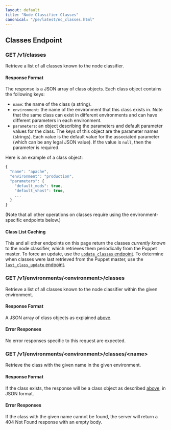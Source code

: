 ```yaml
---
layout: default
title: "Node Classifier Classes"
canonical: "/pe/latest/nc_classes.html"
---
```


## Classes Endpoint

### GET /v1/classes

Retrieve a list of all classes known to the node classifier.

#### Response Format

The response is a JSON array of class objects.
Each class object contains the following keys:

* `name`: the name of the class (a string).
* `environment`: the name of the environment that this class exists in.
                 Note that the same class can exist in different environments and can have different parameters in each environment.
* `parameters`: an object describing the parameters and default parameter values for the class.
                The keys of this object are the parameter names (strings). Each value is the default value for the associated parameter (which can be any legal JSON value). If the value is `null`, then the parameter is required.

Here is an example of a class object:

~~~ javascript
{
  "name": "apache",
  "environment": "production",
  "parameters": {
    "default_mods": true,
    "default_vhost": true,
    ...
  }
}
~~~

(Note that all other operations on classes require using the environment-specific endpoints below.)

#### Class List Caching

This and all other endpoints on this page return the classes *currently known* to the node classifier, which retrieves them periodically from the Puppet master. To force an update, use the [`update_classes` endpoint](./nc_update_classes.html). To determine when classes were last retrieved from the Puppet master, use the [`last_class_update` endpoint](./nc_last_class_update.html).

### GET /v1/environments/\<environment\>/classes

Retrieve a list of all classes known to the node classifier within the given environment.

#### Response Format

A JSON array of class objects as explained [above](#response-format).

#### Error Responses

No error responses specific to this request are expected.

### GET /v1/environments/\<environment\>/classes/\<name\>

Retrieve the class with the given name in the given environment.

#### Response Format

If the class exists, the response will be a class object as described [above](#response-format), in JSON format.

#### Error Responses

If the class with the given name cannot be found, the server will return a 404 Not Found response with an empty body.
